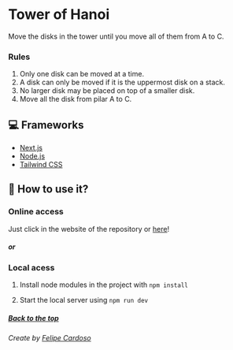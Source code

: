 # Tower of Hanoi

Move the disks in the tower until you move all of them from A to C.

### Rules

1. Only one disk can be moved at a time.
2. A disk can only be moved if it is the uppermost disk on a stack.
3. No larger disk may be placed on top of a smaller disk.
4. Move all the disk from pilar A to C.

## 💻 Frameworks

- [Next.js](https://nextjs.org)
- [Node.js](https://nodejs.org)
- [Tailwind CSS](https://tailwindcss.com)

## 🚀 How to use it?

### Online access

Just click in the website of the repository or [here](https://kariba-eight.vercel.app)!

##### or

### Local acess

1. Install node modules in the project with `npm install`

2. Start the local server using `npm run dev`

##### [Back to the top](https://github.com/imLymei/tower-of-hanoi#Tower-of-Hanoi)

###### Create by [Felipe Cardoso](https://lymei.art)
